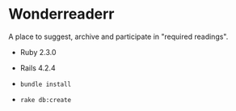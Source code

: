 # Wonderreaderr

A place to suggest, archive and participate in "required readings".

- Ruby 2.3.0
- Rails 4.2.4

- `bundle install`
- `rake db:create`
